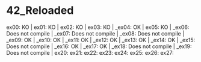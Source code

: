 # 42_Reloaded

ex00: KO | 
ex01: KO | 
ex02: KO | 
ex03: KO | 
_ex04: OK | 
ex05: KO | 
_ex06: Does not compile | 
_ex07: Does not compile | 
_ex08: Does not compile | 
_ex09: OK | 
_ex10: OK | 
_ex11: OK | 
_ex12: OK | 
_ex13: OK | 
_ex14: OK | 
_ex15: Does not compile | 
_ex16: OK | 
_ex17: OK | 
_ex18: Does not compile | 
_ex19: Does not compile |
ex20:
ex21:
ex22:
ex23:
ex24:
ex25:
ex26:
ex27: